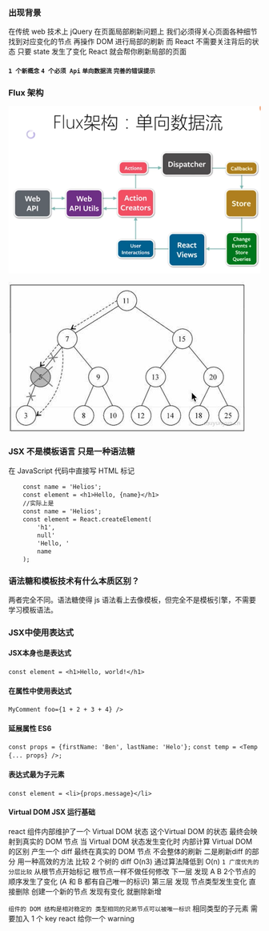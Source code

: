 ### 出现背景
在传统 web 技术上 jQuery 在页面局部刷新问题上 我们必须得关心页面各种细节 找到对应变化的节点 再操作 DOM 进行局部的刷新
而 React 不需要关注背后的状态 只要 state 发生了变化 React 就会帮你刷新局部的页面  
#### `1 个新概念` `4 个必须 Api` `单向数据流` `完善的错误提示`

### Flux 架构 
![](https://github.com/heliosneverend/web/blob/master/assets/react_1.png)

![](../assets/delete02.jpg)

### JSX 不是模板语言 只是一种语法糖
在 JavaScript 代码中直接写 HTML 标记
```
    const name = 'Helios';
    const element = <h1>Hello, {name}</h1>
    //实际上是
    const name = 'Helios';
    const element = React.createElement(
        'h1',
        null'
        'Hello, '
        name
    );
```
### 语法糖和模板技术有什么本质区别？
两者完全不同。语法糖使得 js 语法看上去像模板，但完全不是模板引擎，不需要学习模板语法。

### JSX中使用表达式
#### JSX本身也是表达式
`const element = <h1>Hello, world!</h1>`
#### 在属性中使用表达式
`MyComment foo={1 + 2 + 3 + 4} />`
#### 延展属性 ES6
`const props = {firstName: 'Ben', lastName: 'Helo'};`
`const temp = <Temp {... props} />;`
#### 表达式最为子元素
`const element = <li>{props.message}</li>`

#### Virtual DOM JSX 运行基础
 react 组件内部维护了一个 Virtual DOM 状态 这个Virtual DOM 的状态 最终会映射到真实的 DOM 节点
 当 Virtual DOM 状态发生变化时 内部计算 Virtual DOM 的区别 产生一个 diff 最终在真实的 DOM 节点 不会整体的刷新 二是刷新diff 的部分 用一种高效的方法 比较 2 个树的 diff O(n3) 通过算法降低到 O(n) 
 `1 广度优先的分层比较`
 从根节点开始标记
 根节点一样不做任何修改
 下一层 发现 A B 2个节点的顺序发生了变化  (A 和 B 都有自己唯一的标识)
 第三层 发现 节点类型发生变化 直接删除 创建一个新的节点
发现有变化 就删除新增

`组件的 DOM 结构是相对稳定的 类型相同的兄弟节点可以被唯一标识`
相同类型的子元素 需要加入 1 个 key react 给你一个 warning
 